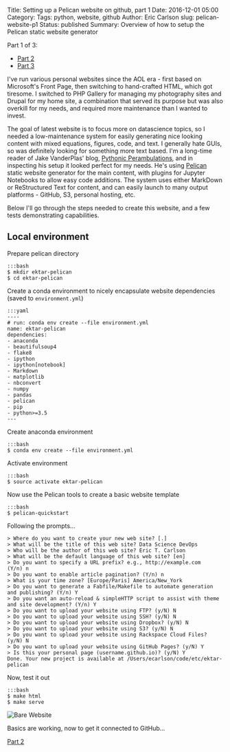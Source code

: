 Title: Setting up a Pelican website on github, part 1 
Date: 2016-12-01 05:00
Category: 
Tags: python, website, github
Author: Eric Carlson
slug: pelican-website-p1
Status: published
Summary: Overview of how to setup the Pelican static website generator

Part 1 of 3:

* [Part 2]({filename}161202_pelican_setup-p2.md)
* [Part 3]({filename}161203_pelican_setup-p3.md) 

I've run various personal websites since the AOL era - first based on Microsoft's Front Page, then
switching to hand-crafted HTML, which got tiresome.  I switched to PHP Gallery for managing my 
photography sites and Drupal for my home site, a combination that served its purpose but was also
overkill for my needs, and required more maintenance than I wanted to invest.  

The goal of latest website is to focus more on datascience topics, so I needed a low-maintenance
system for easily generating nice looking content with mixed equations, figures, code, and text.
I generally hate GUIs, so was definitely looking for something more text based.  I'm a long-time
reader of Jake VanderPlas' blog, [Pythonic Perambulations](https://jakevdp.github.io/), and in
inspecting his setup it looked perfect for my needs.  He's using [Pelican](http://docs.getpelican.com/en/stable/index.html)
static website generator for the main content, with plugins for Jupyter Notebooks to allow easy
code additions.  The system uses either MarkDown or ReStructured Text for content, and can easily
launch to many output platforms - GitHub, S3, personal hosting, etc.

Below I'll go through the steps needed to create this website, and a few tests demonstrating 
capabilities.

## Local environment

Prepare pelican directory

	:::bash
	$ mkdir ektar-pelican
	$ cd ektar-pelican

Create a conda environment to nicely encapsulate website dependencies (saved to `environment.yml`)

	:::yaml
	----
	# run: conda env create --file environment.yml
	name: ektar-pelican
	dependencies:
	- anaconda
	- beautifulsoup4
	- flake8
	- ipython
	- ipython[notebook]
	- Markdown
	- matplotlib
	- nbconvert
	- numpy
	- pandas
	- pelican
	- pip
	- python>=3.5
	---

Create anaconda environment

	:::bash
	$ conda env create --file environment.yml

Activate environment

	:::bash
	$ source activate ektar-pelican

Now use the Pelican tools to create a basic website template

	:::bash
	$ pelican-quickstart

Following the prompts...

	> Where do you want to create your new web site? [.]
	> What will be the title of this web site? Data Science DevOps
	> Who will be the author of this web site? Eric T. Carlson
	> What will be the default language of this web site? [en]
	> Do you want to specify a URL prefix? e.g., http://example.com   (Y/n) n
	> Do you want to enable article pagination? (Y/n) n
	> What is your time zone? [Europe/Paris] America/New_York
	> Do you want to generate a Fabfile/Makefile to automate generation and publishing? (Y/n) Y
	> Do you want an auto-reload & simpleHTTP script to assist with theme and site development? (Y/n) Y
	> Do you want to upload your website using FTP? (y/N) N
	> Do you want to upload your website using SSH? (y/N) N
	> Do you want to upload your website using Dropbox? (y/N) N
	> Do you want to upload your website using S3? (y/N) N
	> Do you want to upload your website using Rackspace Cloud Files? (y/N) N
	> Do you want to upload your website using GitHub Pages? (y/N) Y
	> Is this your personal page (username.github.io)? (y/N) Y
	Done. Your new project is available at /Users/ecarlson/code/etc/ektar-pelican

Now, test it out

	:::bash
	$ make html
	$ make serve

![Bare Website]({filename}/images/161201_pelican_setup/bare-website.png)

Basics are working, now to get it connected to GitHub...

[Part 2]({filename}161202_pelican_setup-p2.md)